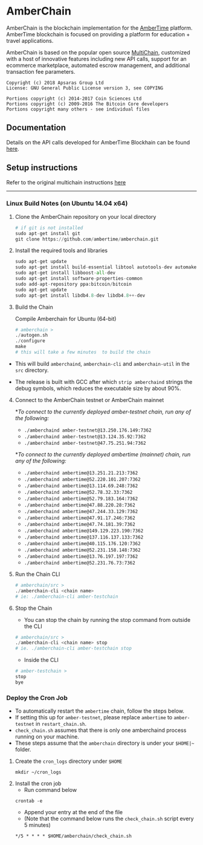 AmberChain
==========

AmberChain is the blockchain implementation for the [AmberTime](https://ambertime.org/) platform. AmberTime blockchain is focused on providing a platform for education + travel applications.

AmberChain is based on the popular open source [MultiChain](http://www.multichain.com/), customized with a host of innovative features including new API calls, support for an ecommerce marketplace, automated escrow management, and additional transaction fee parameters.

    Copyright (c) 2018 Apsaras Group Ltd
    License: GNU General Public License version 3, see COPYING

    Portions copyright (c) 2014-2017 Coin Sciences Ltd
    Portions copyright (c) 2009-2016 The Bitcoin Core developers
    Portions copyright many others - see individual files

## Documentation

Details on the API calls developed for AmberTime Blockhain can be found [here](https://github.com/ambertime/amberchain/blob/amber-dev/docs/AmberTime%20Blockchain%20Documentation_v1.4.pdf).

## Setup instructions

Refer to the original multichain instructions [here](multichain-README.md)

-----------------------------

### Linux Build Notes (on Ubuntu 14.04 x64)


1. Clone the AmberChain repository on your local directory
    ```python
    # if git is not installed
    sudo apt-get install git
    git clone https://github.com/ambertime/amberchain.git
    ```

2.  Install the required tools and libraries
    ```python
    sudo apt-get update
    sudo apt-get install build-essential libtool autotools-dev automake pkg-config libssl-dev libevent-dev bsdmainutils
    sudo apt-get install libboost-all-dev
    sudo apt-get install software-properties-common
    sudo add-apt-repository ppa:bitcoin/bitcoin
    sudo apt-get update
    sudo apt-get install libdb4.8-dev libdb4.8++-dev
    ```

3. Build the Chain 
    
    Compile Amberchain for Ubuntu (64-bit)
    ```python
    # amberchain >
    ./autogen.sh
    ./configure
    make
    # this will take a few minutes  to build the chain
    ```
* This will build `amberchaind`, `amberchain-cli` and `amberchain-util` in the `src` directory.

* The release is built with GCC after which `strip amberchaind` strings the debug symbols, which reduces the executable size by about 90%.

4. Connect to the AmberChain testnet or AmberChain mainnet

    **To connect to the currently deployed amber-testnet chain, run any of the following:*
    *   `./amberchaind amber-testnet@13.250.176.149:7362`
    *   `./amberchaind amber-testnet@13.124.35.92:7362`
    *   `./amberchaind amber-testnet@47.75.251.94:7362`

    **To connect to the currently deployed ambertime (mainnet) chain, run any of the following:*
    *   `./amberchaind ambertime@13.251.21.213:7362`
    *   `./amberchaind ambertime@52.220.101.207:7362`
    *   `./amberchaind ambertime@13.114.69.248:7362`
    *   `./amberchaind ambertime@52.78.32.33:7362`
    *   `./amberchaind ambertime@52.79.183.164:7362`
    *   `./amberchaind ambertime@47.88.220.28:7362`
    *   `./amberchaind ambertime@47.244.33.129:7362`
    *   `./amberchaind ambertime@47.91.17.246:7362`
    *   `./amberchaind ambertime@47.74.181.39:7362`
    *   `./amberchaind ambertime@149.129.223.190:7362`
    *   `./amberchaind ambertime@137.116.137.133:7362`
    *   `./amberchaind ambertime@40.115.176.120:7362`
    *   `./amberchaind ambertime@52.231.158.148:7362`
    *   `./amberchaind ambertime@13.76.197.197:7362`
    *   `./amberchaind ambertime@52.231.76.73:7362`

5. Run the Chain CLI
    ```python
    # amberchain/src >
    ./amberchain-cli <chain name>
    # ie: ./amberchain-cli amber-testchain

6. Stop the Chain

    * You can stop the chain by running the stop command from outside the CLI
    ```python
    # amberchain/src >
    ./amberchain-cli <chain name> stop
    # ie. ./amberchain-cli amber-testchain stop
    ```
    * Inside the CLI 
    ```python
    # amber-testchain >
    stop
    bye
    ```

### Deploy the Cron Job

* To automatically restart the `ambertime` chain, follow the steps below.
* If setting this up for `amber-testnet`, please replace `ambertime` to `amber-testnet` in `restart_chain.sh`.
* `check_chain.sh` assumes that there is only one amberchaind process running on your machine.
* These steps assume that the `amberchain` directory is under your `$HOME|~` folder.

1. Create the `cron_logs` directory under `$HOME`
   ```
   mkdir ~/cron_logs
   ```
2. Install the cron job
   * Run command below
   ```
   crontab -e
   ```
   * Append your entry at the end of the file
   * (Note that the command below runs the `check_chain.sh` script every 5 minutes)
   ```
   */5 * * * * $HOME/amberchain/check_chain.sh
   ```
